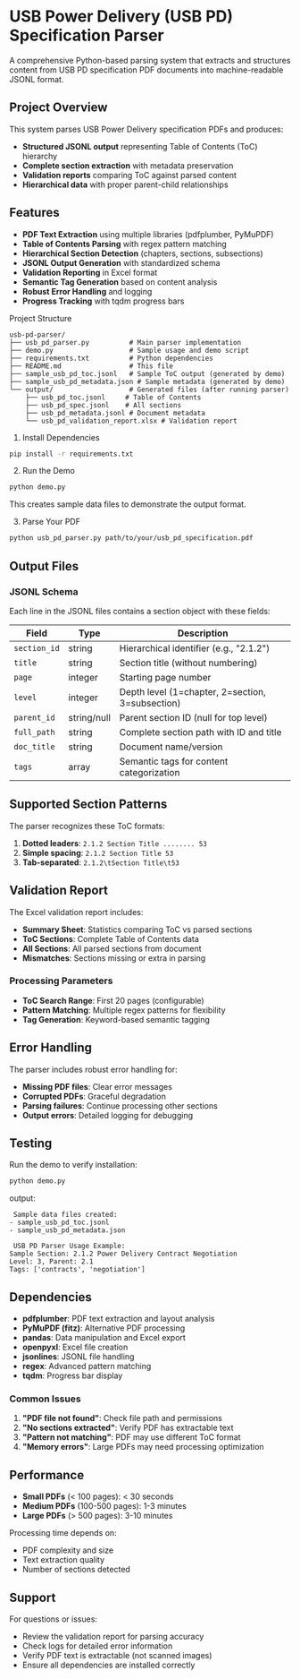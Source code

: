 # USB Power Delivery (USB PD) Specification Parser

A comprehensive Python-based parsing system that extracts and structures content from USB PD specification PDF documents into machine-readable JSONL format.

##  Project Overview

This system parses USB Power Delivery specification PDFs and produces:
- **Structured JSONL output** representing Table of Contents (ToC) hierarchy
- **Complete section extraction** with metadata preservation
- **Validation reports** comparing ToC against parsed content
- **Hierarchical data** with proper parent-child relationships

## Features

-  **PDF Text Extraction** using multiple libraries (pdfplumber, PyMuPDF)
-  **Table of Contents Parsing** with regex pattern matching
-  **Hierarchical Section Detection** (chapters, sections, subsections)
-  **JSONL Output Generation** with standardized schema
-  **Validation Reporting** in Excel format
-  **Semantic Tag Generation** based on content analysis
-  **Robust Error Handling** and logging
-  **Progress Tracking** with tqdm progress bars

 Project Structure

```
usb-pd-parser/
├── usb_pd_parser.py          # Main parser implementation
├── demo.py                   # Sample usage and demo script
├── requirements.txt          # Python dependencies
├── README.md                 # This file
├── sample_usb_pd_toc.jsonl   # Sample ToC output (generated by demo)
├── sample_usb_pd_metadata.json # Sample metadata (generated by demo)
└── output/                   # Generated files (after running parser)
    ├── usb_pd_toc.jsonl     # Table of Contents
    ├── usb_pd_spec.jsonl    # All sections
    ├── usb_pd_metadata.jsonl # Document metadata
    └── usb_pd_validation_report.xlsx # Validation report
```

1. Install Dependencies

```bash
pip install -r requirements.txt
```

2. Run the Demo

```bash
python demo.py
```

This creates sample data files to demonstrate the output format.

 3. Parse Your PDF

```bash
python usb_pd_parser.py path/to/your/usb_pd_specification.pdf
```

##  Output Files

### JSONL Schema

Each line in the JSONL files contains a section object with these fields:

| Field | Type | Description |
|-------|------|-------------|
| `section_id` | string | Hierarchical identifier (e.g., "2.1.2") |
| `title` | string | Section title (without numbering) |
| `page` | integer | Starting page number |
| `level` | integer | Depth level (1=chapter, 2=section, 3=subsection) |
| `parent_id` | string/null | Parent section ID (null for top level) |
| `full_path` | string | Complete section path with ID and title |
| `doc_title` | string | Document name/version |
| `tags` | array | Semantic tags for content categorization |


##  Supported Section Patterns

The parser recognizes these ToC formats:

1. **Dotted leaders**: `2.1.2 Section Title ........ 53`
2. **Simple spacing**: `2.1.2 Section Title 53`  
3. **Tab-separated**: `2.1.2\tSection Title\t53`

##  Validation Report

The Excel validation report includes:

- **Summary Sheet**: Statistics comparing ToC vs parsed sections
- **ToC Sections**: Complete Table of Contents data
- **All Sections**: All parsed sections from document
- **Mismatches**: Sections missing or extra in parsing



### Processing Parameters

- **ToC Search Range**: First 20 pages (configurable)
- **Pattern Matching**: Multiple regex patterns for flexibility
- **Tag Generation**: Keyword-based semantic tagging

## Error Handling

The parser includes robust error handling for:

- **Missing PDF files**: Clear error messages
- **Corrupted PDFs**: Graceful degradation
- **Parsing failures**: Continue processing other sections
- **Output errors**: Detailed logging for debugging

##  Testing

Run the demo to verify installation:

```bash
python demo.py
```
 output:
```
 Sample data files created:
- sample_usb_pd_toc.jsonl
- sample_usb_pd_metadata.json

 USB PD Parser Usage Example:
Sample Section: 2.1.2 Power Delivery Contract Negotiation
Level: 3, Parent: 2.1
Tags: ['contracts', 'negotiation']
```


##  Dependencies

- **pdfplumber**: PDF text extraction and layout analysis
- **PyMuPDF (fitz)**: Alternative PDF processing
- **pandas**: Data manipulation and Excel export
- **openpyxl**: Excel file creation
- **jsonlines**: JSONL file handling
- **regex**: Advanced pattern matching
- **tqdm**: Progress bar display



### Common Issues

1. **"PDF file not found"**: Check file path and permissions
2. **"No sections extracted"**: Verify PDF has extractable text
3. **"Pattern not matching"**: PDF may use different ToC format
4. **"Memory errors"**: Large PDFs may need processing optimization



##  Performance

- **Small PDFs** (< 100 pages): < 30 seconds
- **Medium PDFs** (100-500 pages): 1-3 minutes  
- **Large PDFs** (> 500 pages): 3-10 minutes

Processing time depends on:
- PDF complexity and size
- Text extraction quality
- Number of sections detected

##  Support

For questions or issues:
- Review the validation report for parsing accuracy
- Check logs for detailed error information
- Verify PDF text is extractable (not scanned images)
- Ensure all dependencies are installed correctly



